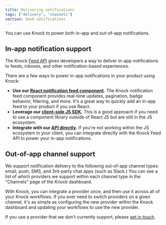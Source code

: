 ```yaml
---
title: Delivering notifications
tags: ["delivery", "channels"]
section: Send notifications
---
```


You can use Knock to power both in-app and out-of-app notifications.

## In-app notification support

The Knock [Feed API](/reference#feeds) gives developers a way to deliver in-app notifications to feeds, inboxes, and other notification-based experiences.

There are a few ways to power in-app notifications in your product using Knock:

- **Use our [React notification feed component](https://github.com/knocklabs/react-notification-feed).** The Knock notification feed component provides real-time updates, pagination, badge behavior, filtering, and more. It's a great way to quickly add an in-app feed to your product if you use React.
- **Leverage our [client-side JS SDK](https://github.com/knocklabs/knock-client-js).** This is a good approach if you need to use a component library outside of React JS but are still in the JS ecosystem.
- **Integrate with our [API directly](/reference#feeds).** If you're not working within the JS ecosystem in your client, you can integrate directly with the Knock Feed API to power your in-app notifications.

## Out-of-app channel support

We support notification delivery to the following out-of-app channel types: email, push, SMS, and 3rd-party chat apps (such as Slack.) You can see a list of which providers we support within each channel type in the "Channels" page of the Knock dashboard.

With Knock, you can integrate a provider once, and then use it across all of your Knock workflows. If you ever need to switch providers on a given channel, it's as simple as configuring the new provider within the Knock dashboard and updating your workflows to use the new provider.

If you use a provider that we don't currently support, please [get in touch](mailto:support@knock.app).
